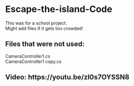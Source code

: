 # Escape-the-island-Code
This was for a school project.
<br>
Might add files if it gets too crowded!
<h2>
  Files that were not used:
</h2>

CameraController1.cs
<br>
CameraController1 copy.cs

<h2>
  Video: https://youtu.be/zI0s7OYSSN8
</h2>
